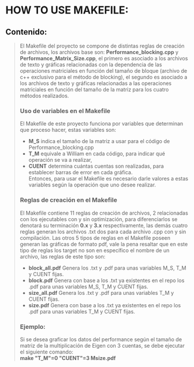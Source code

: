 # HOW TO USE MAKEFILE:

## Contenido:
> El Makefile del proyecto se compone de distintas reglas de creación de archivos, los archivos base son: **Performance_blocking.cpp** y **Performance_Matrix_Size.cpp**, el primero es asociado a los archivos de texto y gráficas relacionadas con la dependencia de las operaciones matriciales en función del tamaño de bloque (archivo de c++ exclusivo para el método de blocking), el segundo es asociado a los archivos de texto y gráficas relacionadas a las operaciones matriciales en función del tamaño de la matriz para los cuatro métodos realizados.
> ### Uso de variables en el Makefile
> El Makefile de este proyecto funciona por variables que determinan que proceso hacer, estas variables son: <br>
>  * **M_S** indica el tamaño de la matriz a usar para el código de Performance_blocking.cpp <br>
>  * **T_M** equivale a William en cada código, para indicar qué operación se va a realizar, 
>  * **CUENT** determina cuántas cuentas son realizadas, para establecer barras de error en cada gráfica. <br>
> Entonces, para usar el Makefile es necesario darle valores a estas variables según la operación que uno desee realizar.
> ### Reglas de creación en el Makefile
> El Makefile contiene 11 reglas de creación de archivos, 2 relacionadas con los ejecutables con y sin optimización, para diferenciarlos se denotará su terminación **0.x** y **3.x** respectivamente, las demás cuatro reglas generan los archivos .txt dos para cada archivo .cpp con y sin compilación.
> Las otros 5 tipos de reglas en el Makefile poseen generan las gráficas de formato pdf, vale la pena resaltar que en este tipo de reglas los target no son en específico el nombre de un archivo, las reglas de este tipo son:
> *  **block_all.pdf** Genera los .txt y .pdf para unas variables M_S, T_M y CUENT fijas.
> *  **block.pdf** Genera con base a los .txt ya existentes en el repo los  .pdf para unas variables M_S, T_M y CUENT fijas.
> *  **size_all.pdf** Genera los .txt y .pdf para unas variables T_M y CUENT fijas.
> *  **size.pdf** Genera con base a los .txt ya existentes en el repo los  .pdf para unas variables T_M y CUENT fijas.
> ### Ejemplo:
> Si se desea graficar los datos del performance según el tamaño de matriz de la multiplicación de Eigen con 3 cuentas, se debe ejecutar el siguiente comando: <br>
> **make "T_M"=0 "CUENT"=3 Msize.pdf** 
